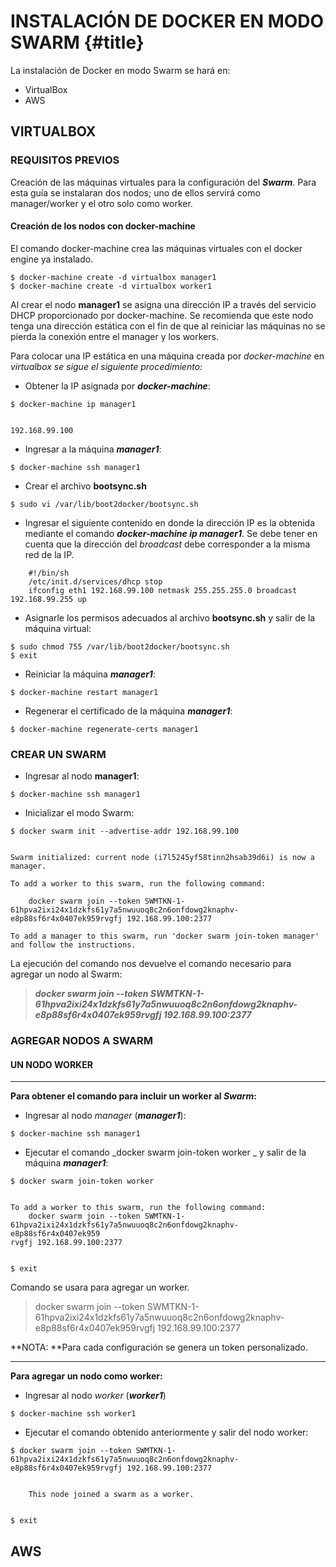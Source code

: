 # INSTALACIÓN DE DOCKER EN MODO SWARM {#title}

La instalación de Docker en modo Swarm se hará en:

* VirtualBox
* AWS

## VIRTUALBOX

### REQUISITOS PREVIOS

Creación de las máquinas virtuales para la configuración del _**Swarm**_. Para esta guía se instalaran dos nodos; uno de ellos servirá como manager/worker y el otro solo como worker.

#### Creación de los nodos con docker-machine

El comando docker-machine crea las máquinas virtuales con el docker engine ya instalado.

```
$ docker-machine create -d virtualbox manager1
$ docker-machine create -d virtualbox worker1
```

Al crear el nodo **manager1** se asigna una dirección IP a través del servicio DHCP proporcionado por docker-machine. Se recomienda que este nodo tenga una dirección estática con el fin de que al reiniciar las máquinas no se pierda la conexión entre el manager y los workers.

Para colocar una IP estática en una máquina creada por _docker-machine_ en _virtualbox se sigue el siguiente procedimiento:_

* Obtener la IP asignada por _**docker-machine**_:

```
$ docker-machine ip manager1


192.168.99.100
```

* Ingresar a la máquina _**manager1**_:

```
$ docker-machine ssh manager1
```

* Crear el archivo **bootsync.sh**

```
$ sudo vi /var/lib/boot2docker/bootsync.sh
```

* Ingresar el siguiente contenido en donde la dirección IP es la obtenida mediante el comando _**docker-machine ip manager1**_. Se debe tener en cuenta que la dirección del _broadcast_ debe corresponder a la misma red de la IP.

```
    #!/bin/sh
    /etc/init.d/services/dhcp stop
    ifconfig eth1 192.168.99.100 netmask 255.255.255.0 broadcast 192.168.99.255 up
```

* Asignarle los permisos adecuados al archivo **bootsync.sh** y salir de la máquina virtual:

```
$ sudo chmod 755 /var/lib/boot2docker/bootsync.sh
$ exit
```

* Reiniciar la máquina _**manager1**_:

```
$ docker-machine restart manager1
```

* Regenerar el certificado de la máquina _**manager1**_:

```
$ docker-machine regenerate-certs manager1
```

### CREAR UN SWARM

* Ingresar al nodo **manager1**:

```
$  docker-machine ssh manager1
```

* Inicializar el modo Swarm:

```
$  docker swarm init --advertise-addr 192.168.99.100


Swarm initialized: current node (i7l5245yf58tinn2hsab39d6i) is now a manager.

To add a worker to this swarm, run the following command:

    docker swarm join --token SWMTKN-1-61hpva2ixi24x1dzkfs61y7a5nwuuoq8c2n6onfdowg2knaphv-e8p88sf6r4x0407ek959rvgfj 192.168.99.100:2377

To add a manager to this swarm, run 'docker swarm join-token manager' and follow the instructions.
```

 La ejecución del comando nos devuelve el comando necesario para agregar un nodo al Swarm:

> _**docker swarm join --token SWMTKN-1-61hpva2ixi24x1dzkfs61y7a5nwuuoq8c2n6onfdowg2knaphv-e8p88sf6r4x0407ek959rvgfj 192.168.99.100:2377**_

### AGREGAR NODOS A SWARM

#### UN NODO WORKER

---

**Para obtener el comando para incluir un worker al **_**Swarm**_**:**

* Ingresar al nodo _manager_ \(_**manager1**_\):

```
$ docker-machine ssh manager1
```

* Ejecutar el comando _docker swarm join-token worker _ y salir de la máquina _**manager1**_:

```
$ docker swarm join-token worker


To add a worker to this swarm, run the following command:
    docker swarm join --token SWMTKN-1-61hpva2ixi24x1dzkfs61y7a5nwuuoq8c2n6onfdowg2knaphv-e8p88sf6r4x0407ek959
rvgfj 192.168.99.100:2377


$ exit
```

Comando se usara para agregar un worker.

> docker swarm join --token SWMTKN-1-61hpva2ixi24x1dzkfs61y7a5nwuuoq8c2n6onfdowg2knaphv-e8p88sf6r4x0407ek959rvgfj 192.168.99.100:2377

**NOTA: **Para cada configuración se genera un token personalizado.

---

**Para agregar un nodo como worker:**

* Ingresar al nodo _worker_ \(_**worker1**_\)

```
$ docker-machine ssh worker1
```

* Ejecutar el comando obtenido anteriormente y salir del nodo worker:

```
$ docker swarm join --token SWMTKN-1-61hpva2ixi24x1dzkfs61y7a5nwuuoq8c2n6onfdowg2knaphv-e8p88sf6r4x0407ek959rvgfj 192.168.99.100:2377


    This node joined a swarm as a worker.


$ exit
```

## 

## AWS

##  

 


